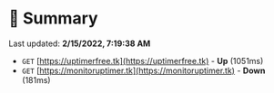 # 📖 Summary
Last updated: **2/15/2022, 7:19:38 AM**

- `GET` [https://uptimerfree.tk](https://uptimerfree.tk) - **Up** (1051ms)
- `GET` [https://monitoruptimer.tk](https://monitoruptimer.tk) - **Down** (181ms)
